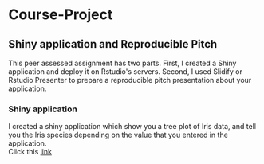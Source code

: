 # Course-Project
## Shiny application and Reproducible Pitch
This peer assessed assignment has two parts. First, I created a Shiny application and deploy it on Rstudio's servers. Second, I used Slidify or Rstudio Presenter to prepare a reproducible pitch presentation about your application.

### Shiny application
I created a shiny application which show you a tree plot of Iris data, and tell you the Iris species depending on the value that you entered in the application.  
Click this [link](https://hbkim1293.shinyapps.io/ProjectApp/)
